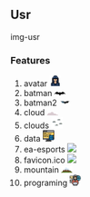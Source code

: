## Usr
img-usr
### Features

 1. avatar  <img src="https://github.com/julyanto2/src/blob/master/avatar.png" width="20px">
 2. batman  <img src="https://github.com/julyanto2/src/blob/master/batman.png" width="20px">
 3. batman2  <img src="https://github.com/julyanto2/src/blob/master/batman2.png" width="20px">
 4. cloud   <img src="https://github.com/julyanto2/src/blob/master/cloud.png" width="20px">
 5. clouds  <img src="https://github.com/julyanto2/src/blob/master/clouds.png" width="20px">
 6. data  <img src="https://github.com/julyanto2/src/blob/master/data.png" width="20px">
 7. ea-esports  <img src="https://github.com/julyanto2/src/blob/master/ea-esports.png" width="20px">
 8. favicon.ico  <img src="https://github.com/julyanto2/src/blob/master/favicon.ico" width="20px">
 9. mountain  <img src="https://github.com/julyanto2/src/blob/master/mountain.png" width="20px">
10. programing <img src="https://github.com/julyanto2/src/blob/master/programing.png" width="20px">
